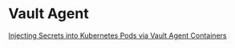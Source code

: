 # Vault Agent

[Injecting Secrets into Kubernetes Pods via Vault Agent Containers](https://developer.hashicorp.com/vault/tutorials/kubernetes/kubernetes-sidecar)
